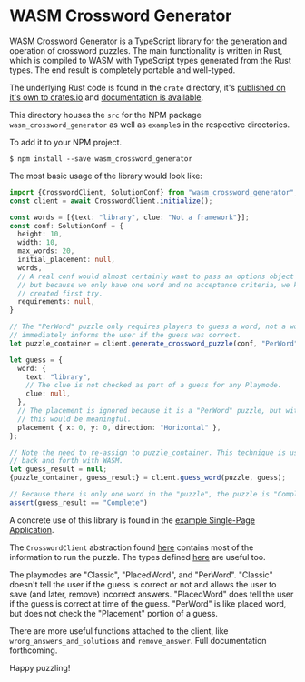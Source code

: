 # WASM Crossword Generator
WASM Crossword Generator is a TypeScript library for the generation and operation of crossword puzzles. The main functionality is written in Rust, which is compiled to WASM with TypeScript types generated from the Rust types. The end result is completely portable and well-typed.


The underlying Rust code is found in the `crate` directory, it's [published on it's own to crates.io](https://crates.io/crates/wasm_crossword_generator) and [documentation is available](https://docs.rs/wasm_crossword_generator/latest/wasm_crossword_generator/).

This directory houses the `src` for the NPM package `wasm_crossword_generator` as well as `example`s in the respective directories.

To add it to your NPM project.
```
$ npm install --save wasm_crossword_generator
```

The most basic usage of the library would look like:
```typescript
import {CrosswordClient, SolutionConf} from "wasm_crossword_generator";
const client = await CrosswordClient.initialize();

const words = [{text: "library", clue: "Not a framework"}];
const conf: SolutionConf = {
  height: 10,
  width: 10,
  max_words: 20,
  initial_placement: null,
  words,
  // A real conf would almost certainly want to pass an options object here to enable retries,
  // but because we only have one word and no acceptance criteria, we know that the puzzle will be
  // created first try.
  requirements: null,
}

// The "PerWord" puzzle only requires players to guess a word, not a word and a placement. It also
// immediately informs the user if the guess was correct.
let puzzle_container = client.generate_crossword_puzzle(conf, "PerWord");

let guess = {
  word: {
    text: "library",
	// The clue is not checked as part of a guess for any Playmode.
	clue: null,
  },
  // The placement is ignored because it is a "PerWord" puzzle, but with other Playmodes
  // this would be meaningful.
  placement { x: 0, y: 0, direction: "Horizontal" },
};

// Note the need to re-assign to puzzle_container. This technique is used to pass ownership
// back and forth with WASM.
let guess_result = null;
{puzzle_container, guess_result} = client.guess_word(puzzle, guess);

// Because there is only one word in the "puzzle", the puzzle is "Complete" after one guess.
assert(guess_result == "Complete")
```

A concrete use of this library is found in the [example Single-Page Application](example/react_web_example).

The `CrosswordClient` abstraction found [here](src/crossword_generator_wrapper.ts) contains most of the information to run the puzzle. The types defined [here](dist/types/pkg/wasm_crossword_generator.d.ts) are useful too.

The playmodes are "Classic", "PlacedWord", and "PerWord". "Classic" doesn't tell the user if the guess is correct or not and allows the user to save (and later, remove) incorrect answers. "PlacedWord" does tell the user if the guess is correct at time of the guess. "PerWord" is like placed word, but does not check the "Placement" portion of a guess.

There are more useful functions attached to the client, like `wrong_answers_and_solutions` and `remove_answer`. Full documentation forthcoming.

Happy puzzling!
